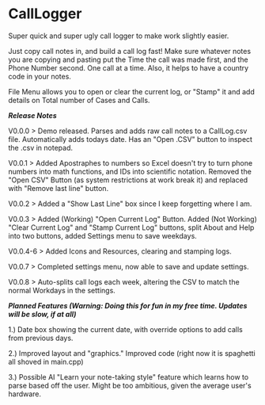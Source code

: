 # CallLogger
Super quick and super ugly call logger to make work slightly easier.

Just copy call notes in, and build a call log fast! 
Make sure whatever notes you are copying and pasting put the Time the call was made first, and the Phone Number second. 
One call at a time. Also, it helps to have a country code in your notes. 

File Menu allows you to open or clear the current log, or "Stamp" it and add details on Total number of Cases and Calls.

***Release Notes***

V0.0.0 > Demo released. Parses and adds raw call notes to a CallLog.csv file. Automatically adds todays date. Has an "Open .CSV" button to inspect the .csv in notepad. 

V0.0.1 > Added Apostraphes to numbers so Excel doesn't try to turn phone numbers into math functions, and IDs into scientific notation. 
Removed the "Open CSV" Button (as system restrictions at work break it) and replaced with "Remove last line" button. 

V0.0.2 > Added a "Show Last Line" box since I keep forgetting where I am. 

V0.0.3 > Added (Working) "Open Current Log" Button. Added (Not Working) "Clear Current Log" and "Stamp Current Log" buttons, split About and Help into two buttons, added Settings menu to save weekdays.

V0.0.4-6 > Added Icons and Resources, clearing and stamping logs. 

V0.0.7 > Completed settings menu, now able to save and update settings. 

V0.0.8 > Auto-splits call logs each week, altering the CSV to match the normal Workdays in the settings.

***Planned Features (Warning: Doing this for fun in my free time. Updates will be slow, if at all)***

1.) Date box showing the current date, with override options to add calls from previous days.

2.) Improved layout and "graphics." Improved code (right now it is spaghetti all shoved in main.cpp)

3.) Possible AI "Learn your note-taking style" feature which learns how to parse based off the user. 
Might be too ambitious, given the average user's hardware.

